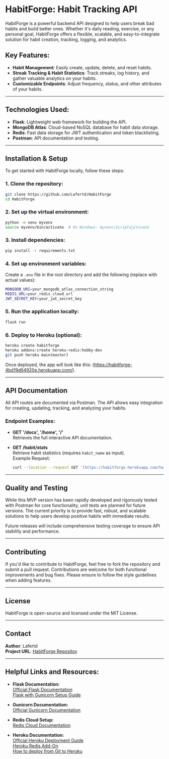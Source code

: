 # **HabitForge: Habit Tracking API**

HabitForge is a powerful backend API designed to help users break bad habits and build better ones. Whether it's daily reading, exercise, or any personal goal, HabitForge offers a flexible, scalable, and easy-to-integrate solution for habit creation, tracking, logging, and analytics.

## **Key Features:**

- **Habit Management**: Easily create, update, delete, and reset habits.
- **Streak Tracking & Habit Statistics**: Track streaks, log history, and gather valuable analytics on your habits.
- **Customizable Endpoints**: Adjust frequency, status, and other attributes of your habits.

---

## **Technologies Used:**

- **Flask**: Lightweight web framework for building the API.
- **MongoDB Atlas**: Cloud-based NoSQL database for habit data storage.
- **Redis**: Fast data storage for JWT authentication and token blacklisting.
- **Postman**: API documentation and testing.

---

## **Installation & Setup**

To get started with HabitForge locally, follow these steps:

### 1. Clone the repository:

```bash
git clone https://github.com/Lafertd/HabitForge
cd HabitForge
```

### 2. Set up the virtual environment:

```bash
python -m venv myvenv
source myvenv/bin/activate  # On Windows: myvenv\Scriptsctivate
```

### 3. Install dependencies:

```bash
pip install -r requirements.txt
```

### 4. Set up environment variables:

Create a `.env` file in the root directory and add the following (replace with actual values):

```bash
MONGODB_URI=your_mongodb_atlas_connection_string
REDIS_URL=your_redis_cloud_url
JWT_SECRET_KEY=your_jwt_secret_key
```

### 5. Run the application locally:

```bash
flask run
```

### 6. Deploy to Heroku (optional):

```bash
heroku create habitforge
heroku addons:create heroku-redis:hobby-dev
git push heroku main(master)
```

Once deployed, the app will look like this: (https://habitforge-4bd19d64920e.herokuapp.com/).

---

## **API Documentation**

All API routes are documented via Postman. The API allows easy integration for creating, updating, tracking, and analyzing your habits.

### Endpoint Examples:

- **GET '/docs', '/home', '/'**  
  Retrieves the full interactive API documentation.
- **GET /habit/stats**  
  Retrieve habit statistics (requires `habit_name` as input).  
  Example Request:

  ```bash
  curl --location --request GET '[https://habitforge.herokuapp.com/habit/stats](https://habitforge-4bd19d64920e.herokuapp.com/habit/stats)' --data '{"habit_name": "reading"}'
  ```

---

## **Quality and Testing**

While this MVP version has been rapidly developed and rigorously tested with Postman for core functionality, unit tests are planned for future versions. The current priority is to provide fast, robust, and scalable solutions to help users develop positive habits with immediate results.

Future releases will include comprehensive testing coverage to ensure API stability and performance.

---

## **Contributing**

If you'd like to contribute to HabitForge, feel free to fork the repository and submit a pull request. Contributions are welcome for both functional improvements and bug fixes. Please ensure to follow the style guidelines when adding features.

---

## **License**

HabitForge is open-source and licensed under the MIT License.

---

## **Contact**

**Author**: Lafertd  
**Project URL**: [HabitForge Repositoy](https://github.com/Lafertd/HabitForge)

---

## **Helpful Links and Resources:**

- **Flask Documentation:**  
  [Official Flask Documentation](https://flask.palletsprojects.com/)  
  [Flask with Gunicorn Setup Guide](https://flask.palletsprojects.com/en/2.0.x/deploying/gunicorn/)

- **Gunicorn Documentation:**  
  [Official Gunicorn Documentation](https://docs.gunicorn.org/en/stable/)

- **Redis Cloud Setup:**  
  [Redis Cloud Documentation](https://redis.com/redis-enterprise-cloud/)

- **Heroku Documentation:**  
  [Official Heroku Deployment Guide](https://devcenter.heroku.com/articles/getting-started-with-python)  
  [Heroku Redis Add-On](https://devcenter.heroku.com/articles/heroku-redis)  
  [How to deploy from Git to Heroku](https://devcenter.heroku.com/articles/git)
